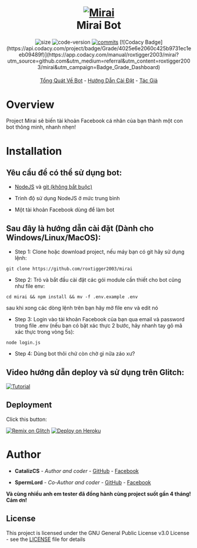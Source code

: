 <h1 align="center">
	<br>
	<a href="#"><img src="https://i.imgur.com/jdqeKHq.jpg" alt="Mirai"></a>
	<br>
		Mirai Bot
	<br>
</h1>

<h4 align="center"></h4>

<p align="center">
	<img alt="size" src="https://img.shields.io/github/repo-size/roxtigger2003/mirai.svg?style=flat-square&label=size">
	<img alt="code-version" src="https://img.shields.io/badge/dynamic/json?color=red&label=code%20version&prefix=v&query=%24.version&url=https%3A%2F%2Fraw.githubusercontent.com%2Froxtigger2003%2Fmirai%2Fmaster%2Fpackage.json&style=flat-square">
	<a href="https://github.com/roxtigger2003/mirai/commits"><img alt="commits" src="https://img.shields.io/github/commit-activity/m/roxtigger2003/mirai.svg?label=commit&style=flat-square"></a>
        [![Codacy Badge](https://api.codacy.com/project/badge/Grade/4025e6e2060c425b9731ec1eeb09489f)](https://app.codacy.com/manual/roxtigger2003/mirai?utm_source=github.com&utm_medium=referral&utm_content=roxtigger2003/mirai&utm_campaign=Badge_Grade_Dashboard)
</p>

<h4 align="center"></h4>

<p align="center">
	<a href="#Overview">Tổng Quát Về Bot</a>
	-
	<a href="#Installation">Hướng Dẫn Cài Đặt</a>
	-
	<a href="#Author">Tác Giả</a>
</p>

# Overview

Project Mirai sẽ biến tài khoản Facebook cá nhân của bạn thành một con bot thông minh, nhanh nhẹn!

# Installation 

## Yêu cầu để có thể sử dụng bot:

  - [NodeJS](https://nodejs.org/en/) và [git (không bắt buộc)](https://git-scm.com/downloads)
 
  - Trình độ sử dụng NodeJS ở mức trung bình
 
  - Một tài khoản Facebook dùng để làm bot
 
## Sau đây là hướng dẫn cài đặt (Dành cho Windows/Linux/MacOS):  

+ Step 1: Clone hoặc download project, nếu máy bạn có git hãy sử dụng lệnh:
```
git clone https://github.com/roxtigger2003/mirai
```
+ Step 2: Trỏ và bắt đầu cài đặt các gói module cần thiết cho bot cũng như file env:
```
cd mirai && npm install && mv -f .env.example .env
```
sau khi xong các dòng lệnh trên bạn hãy mở file env và edit nó

+ Step 3: Login vào tài khoản Facebook của bạn qua email và password trong file .env (nếu bạn có bật xác thực 2 bước, hãy nhanh tay gõ mã xác thực trong vòng 5s):
```
node login.js
```

+ Step 4: Dùng bot thôi chứ còn chờ gì nữa záo xư?

## Video hướng dẫn deploy và sử dụng trên Glitch:

[![Tutorial](https://img.youtube.com/vi/wbfAxyV4n_o/0.jpg)](https://www.youtube.com/watch?v=wbfAxyV4n_o)

## Deployment

Click this button:

[![Remix on Glitch](https://cdn.glitch.com/2703baf2-b643-4da7-ab91-7ee2a2d00b5b%2Fremix-button.svg)](https://glitch.com/edit/#!/import/github/roxtigger2003/mirai)    [![Deploy on Heroku](https://www.herokucdn.com/deploy/button.svg)](https://heroku.com/deploy?template=https://github.com/roxtigger2003/mirai/tree/master)

# Author

- **CatalizCS** - *Author and coder* - [GitHub](https://github.com/roxtigger2003) - [Facebook](https://fb.me/Cataliz2k)

- **SpermLord** - *Co-Author and coder* - [GitHub](https://github.com/spermlord) - [Facebook](https://fb.me/MyNameIsSpermLord)

**Và cùng nhiều anh em tester đã đồng hành cùng project suốt gần 4 tháng! Cảm ơn!**

## License

This project is licensed under the GNU General Public License v3.0 License - see the [LICENSE](LICENSE) file for details
